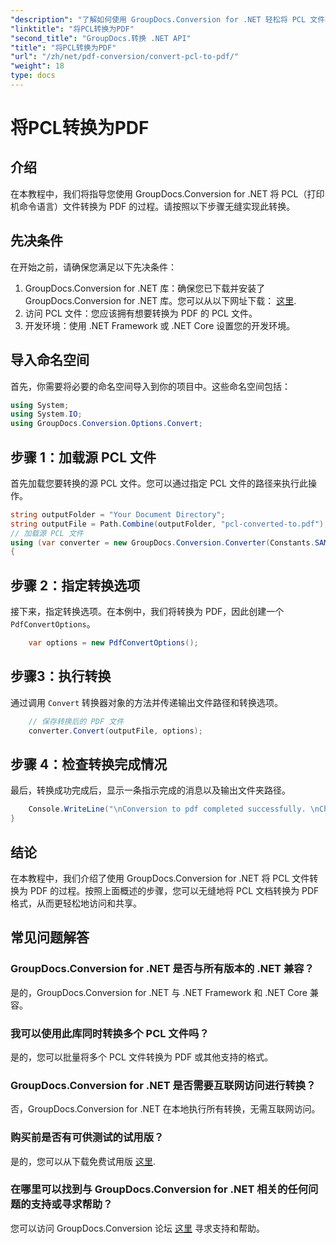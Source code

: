 ```yaml
---
"description": "了解如何使用 GroupDocs.Conversion for .NET 轻松将 PCL 文件转换为 PDF。请遵循我们的分步指南。"
"linktitle": "将PCL转换为PDF"
"second_title": "GroupDocs.转换 .NET API"
"title": "将PCL转换为PDF"
"url": "/zh/net/pdf-conversion/convert-pcl-to-pdf/"
"weight": 18
type: docs
---
```

# 将PCL转换为PDF

## 介绍
在本教程中，我们将指导您使用 GroupDocs.Conversion for .NET 将 PCL（打印机命令语言）文件转换为 PDF 的过程。请按照以下步骤无缝实现此转换。
## 先决条件
在开始之前，请确保您满足以下先决条件：
1. GroupDocs.Conversion for .NET 库：确保您已下载并安装了 GroupDocs.Conversion for .NET 库。您可以从以下网址下载： [这里](https://releases。groupdocs.com/conversion/net/).
2. 访问 PCL 文件：您应该拥有想要转换为 PDF 的 PCL 文件。
3. 开发环境：使用 .NET Framework 或 .NET Core 设置您的开发环境。

## 导入命名空间
首先，你需要将必要的命名空间导入到你的项目中。这些命名空间包括：
```csharp
using System;
using System.IO;
using GroupDocs.Conversion.Options.Convert;
```
## 步骤 1：加载源 PCL 文件
首先加载您要转换的源 PCL 文件。您可以通过指定 PCL 文件的路径来执行此操作。
```csharp
string outputFolder = "Your Document Directory";
string outputFile = Path.Combine(outputFolder, "pcl-converted-to.pdf");
// 加载源 PCL 文件
using (var converter = new GroupDocs.Conversion.Converter(Constants.SAMPLE_PCL))
{
```
## 步骤 2：指定转换选项
接下来，指定转换选项。在本例中，我们将转换为 PDF，因此创建一个 `PdfConvertOptions`。
```csharp
	var options = new PdfConvertOptions();
```
## 步骤3：执行转换
通过调用 `Convert` 转换器对象的方法并传递输出文件路径和转换选项。
```csharp
	// 保存转换后的 PDF 文件
	converter.Convert(outputFile, options);
```
## 步骤 4：检查转换完成情况
最后，转换成功完成后，显示一条指示完成的消息以及输出文件夹路径。
```csharp
	Console.WriteLine("\nConversion to pdf completed successfully. \nCheck output in {0}", outputFolder);
}
```

## 结论
在本教程中，我们介绍了使用 GroupDocs.Conversion for .NET 将 PCL 文件转换为 PDF 的过程。按照上面概述的步骤，您可以无缝地将 PCL 文档转换为 PDF 格式，从而更轻松地访问和共享。
## 常见问题解答
### GroupDocs.Conversion for .NET 是否与所有版本的 .NET 兼容？
是的，GroupDocs.Conversion for .NET 与 .NET Framework 和 .NET Core 兼容。
### 我可以使用此库同时转换多个 PCL 文件吗？
是的，您可以批量将多个 PCL 文件转换为 PDF 或其他支持的格式。
### GroupDocs.Conversion for .NET 是否需要互联网访问进行转换？
否，GroupDocs.Conversion for .NET 在本地执行所有转换，无需互联网访问。
### 购买前是否有可供测试的试用版？
是的，您可以从下载免费试用版 [这里](https://releases。groupdocs.com/).
### 在哪里可以找到与 GroupDocs.Conversion for .NET 相关的任何问题的支持或寻求帮助？
您可以访问 GroupDocs.Conversion 论坛 [这里](https://forum.groupdocs.com/c/conversion/11) 寻求支持和帮助。